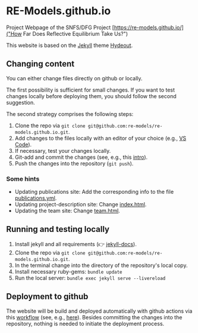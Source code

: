 # RE-Models.github.io

Project Webpage of the SNFS/DFG Project [https://re-models.github.io/]("How Far Does Reflective Equilibrium Take Us?")

This website is based on the [Jekyll](https://jekyllrb.com/) theme [Hydeout](https://github.com/fongandrew/hydeout). 

## Changing content

You can either change files directly on github or locally.  

The first possibility is sufficient for small changes. If you want to test changes locally before deploying them, you should follow the second suggestion. 

The second strategy comprises the following steps:

1. Clone the repo via `git clone git@github.com:re-models/re-models.github.io.git`.
2. Add changes to the files locally with an editor of your choice (e.g., [VS Code](https://code.visualstudio.com/)).
3. If necessary, test your changes locally. 
4. Git-add and commit the changes (see, e.g., this [intro](https://git-scm.com/docs/gittutorial)).
5. Push the changes into the repository (`git push`).

### Some hints

+ Updating publications site: Add the corresponding info to the file [publications.yml](https://github.com/re-models/re-models.github.io/blob/main/_data/publications.yml).
+ Updating project-description site: Change [index.html](https://github.com/re-models/re-models.github.io/blob/main/index.html).
+ Updating the team site: Change [team.html](https://github.com/re-models/re-models.github.io/blob/main/team.html).


## Running and testing locally 

1. Install jekyll and all requirements (👉 [jekyll-docs](https://jekyllrb.com/docs/)).
2. Clone the repo via `git clone git@github.com:re-models/re-models.github.io.git`.
2. In the terminal change into the directory of the repository's local copy.
3. Install necessary ruby-gems: `bundle update`
4. Run the local server: `bundle exec jekyll serve --livereload` 

## Deployment to github

The website will be build and deployed automatically with github actions via this [workflow](https://github.com/re-models/re-models.github.io/blob/main/.github/workflows/jekyll.yml) (see, e.g., [here](https://jekyllrb.com/docs/continuous-integration/github-actions/)). Besides committing the changes into the repository, nothing is needed to initiate the deployment process.


